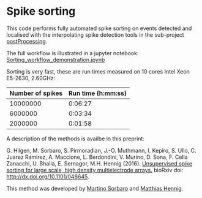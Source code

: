 Spike sorting
=============

This code performs fully automated spike sorting on events detected and localised with the interpolating spike detection tools in  the sub-project [postProcessing](../postProcessing).


The full workflow is illustrated in a jupyter notebook: [Sorting_workflow_demonstration.ipynb](Sorting_workflow_demonstration.ipynb)

Sorting is very fast, these are run times measured on 10 cores Intel Xeon E5-2630, 2.60GHz:

Number of spikes | Run time (h:mm:ss)
------------------|---------
10000000 | 0:06:27
6000000 | 0:03:34
2000000 | 0:01:58

A description of the methods is availbe in this preprint:

G. Hilgen, M. Sorbaro, S. Pirmoradian, J.-O. Muthmann, I. Kepiro, S. Ullo, C. Juarez Ramirez, A. Maccione, L. Berdondini, V. Murino, D. Sona, F. Cella Zanacchi, U. Bhalla, E. Sernagor, M.H. Hennig (2016). [Unsupervised spike sorting for large scale, high density multielectrode arrays.](http://dx.doi.org/10.1101/048645) bioRxiv doi: http://dx.doi.org/10.1101/048645.

This method was developed by [Martino Sorbaro](http://martinosorb.github.io) and [Matthias Hennig](http://homepages.inf.ed.ac.uk/mhennig/index.html).
